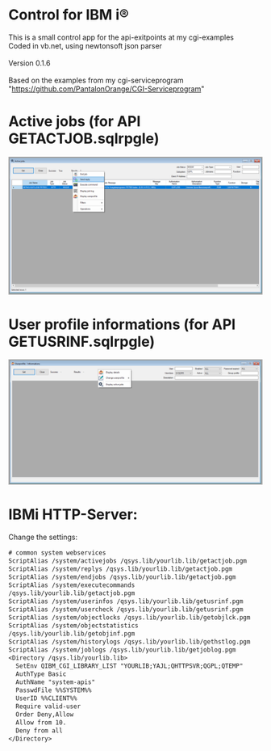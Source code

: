 # Control for IBM i®

This is a small control app for the api-exitpoints at my cgi-examples<br>
Coded in vb.net, using newtonsoft json parser<br><br>
Version 0.1.6<br><br>
Based on the examples from my cgi-serviceprogram "https://github.com/PantalonOrange/CGI-Serviceprogram"

# Active jobs (for API GETACTJOB.sqlrpgle)
![activejobs](https://github.com/PantalonOrange/Control-for-IBM-i/blob/main/actjob.PNG)


# User profile informations (for API GETUSRINF.sqlrpgle)
![userinfos](https://github.com/PantalonOrange/Control-for-IBM-i/blob/main/usrinf.PNG)

# IBMi HTTP-Server:
Change the settings:
```
# common system webservices
ScriptAlias /system/activejobs /qsys.lib/yourlib.lib/getactjob.pgm
ScriptAlias /system/replys /qsys.lib/yourlib.lib/getactjob.pgm
ScriptAlias /system/endjobs /qsys.lib/yourlib.lib/getactjob.pgm
ScriptAlias /system/executecommands /qsys.lib/yourlib.lib/getactjob.pgm
ScriptAlias /system/userinfos /qsys.lib/yourlib.lib/getusrinf.pgm
ScriptAlias /system/usercheck /qsys.lib/yourlib.lib/getusrinf.pgm
ScriptAlias /system/objectlocks /qsys.lib/yourlib.lib/getobjlck.pgm
ScriptAlias /system/objectstatistics /qsys.lib/yourlib.lib/getobjinf.pgm
ScriptAlias /system/historylogs /qsys.lib/yourlib.lib/gethstlog.pgm
ScriptAlias /system/joblogs /qsys.lib/yourlib.lib/getjoblog.pgm
<Directory /qsys.lib/yourlib.lib>
  SetEnv QIBM_CGI_LIBRARY_LIST "YOURLIB;YAJL;QHTTPSVR;QGPL;QTEMP"
  AuthType Basic
  AuthName "system-apis"
  PasswdFile %%SYSTEM%%
  UserID %%CLIENT%%
  Require valid-user
  Order Deny,Allow
  Allow from 10.
  Deny from all
</Directory>
```